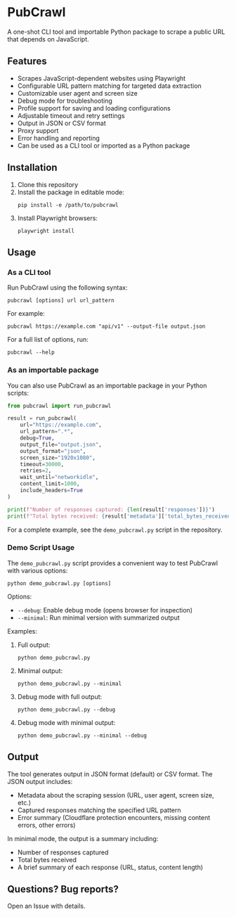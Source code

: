 # PubCrawl

A one-shot CLI tool and importable Python package to scrape a public URL that depends on JavaScript.

## Features

- Scrapes JavaScript-dependent websites using Playwright
- Configurable URL pattern matching for targeted data extraction
- Customizable user agent and screen size
- Debug mode for troubleshooting
- Profile support for saving and loading configurations
- Adjustable timeout and retry settings
- Output in JSON or CSV format
- Proxy support
- Error handling and reporting
- Can be used as a CLI tool or imported as a Python package

## Installation

1. Clone this repository
2. Install the package in editable mode:
   ```
   pip install -e /path/to/pubcrawl
   ```
3. Install Playwright browsers:
   ```
   playwright install
   ```

## Usage

### As a CLI tool

Run PubCrawl using the following syntax:

```
pubcrawl [options] url url_pattern
```

For example:

```
pubcrawl https://example.com "api/v1" --output-file output.json
```

For a full list of options, run:

```
pubcrawl --help
```

### As an importable package

You can also use PubCrawl as an importable package in your Python scripts:

```python
from pubcrawl import run_pubcrawl

result = run_pubcrawl(
    url="https://example.com",
    url_pattern=".*",
    debug=True,
    output_file="output.json",
    output_format="json",
    screen_size="1920x1080",
    timeout=30000,
    retries=2,
    wait_until="networkidle",
    content_limit=1000,
    include_headers=True
)

print(f"Number of responses captured: {len(result['responses'])}")
print(f"Total bytes received: {result['metadata']['total_bytes_received']}")
```

For a complete example, see the `demo_pubcrawl.py` script in the repository.

### Demo Script Usage

The `demo_pubcrawl.py` script provides a convenient way to test PubCrawl with various options:

```
python demo_pubcrawl.py [options]
```

Options:
- `--debug`: Enable debug mode (opens browser for inspection)
- `--minimal`: Run minimal version with summarized output

Examples:

1. Full output:
   ```
   python demo_pubcrawl.py
   ```

2. Minimal output:
   ```
   python demo_pubcrawl.py --minimal
   ```

3. Debug mode with full output:
   ```
   python demo_pubcrawl.py --debug
   ```

4. Debug mode with minimal output:
   ```
   python demo_pubcrawl.py --minimal --debug
   ```

## Output

The tool generates output in JSON format (default) or CSV format. The JSON output includes:

- Metadata about the scraping session (URL, user agent, screen size, etc.)
- Captured responses matching the specified URL pattern
- Error summary (Cloudflare protection encounters, missing content errors, other errors)

In minimal mode, the output is a summary including:
- Number of responses captured
- Total bytes received
- A brief summary of each response (URL, status, content length)

## Questions?  Bug reports?

Open an Issue with details.

